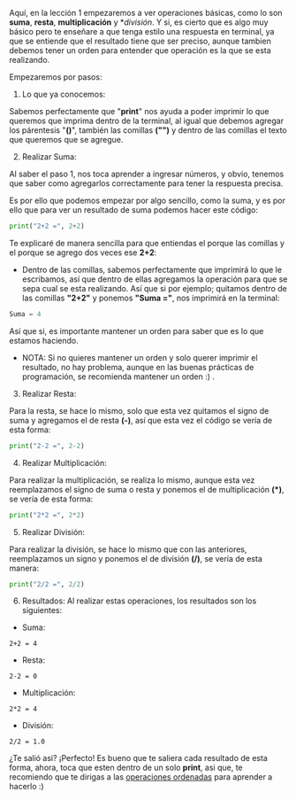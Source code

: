 Aquí, en la lección 1 empezaremos a ver operaciones básicas, como lo son **suma**, **resta**, **multiplicación** y **división*. Y si, es cierto que es algo muy básico pero te enseñare a que tenga estilo una respuesta en terminal, ya que se entiende que el resultado tiene que ser preciso, aunque tambien debemos tener un orden para entender que operación es la que se esta realizando.

Empezaremos por pasos:

1. Lo que ya conocemos:

Sabemos perfectamente que "**print**" nos ayuda a poder imprimir lo que queremos que imprima dentro de la terminal, al igual que debemos agregar los párentesis "**()**", también las comillas **("")** y dentro de las comillas el texto que queremos que se agregue.

2. Realizar Suma:

Al saber el paso 1, nos toca aprender a ingresar números, y obvio, tenemos que saber como agregarlos correctamente para tener la respuesta precisa.

Es por ello que podemos empezar por algo sencillo, como la suma, y es por ello que para ver un resultado de suma podemos hacer este código:

```python
print("2+2 =", 2+2)
```

Te explicaré de manera sencilla para que entiendas el porque las comillas y el porque se agrego dos veces ese **2+2**:

- Dentro de las comillas, sabemos perfectamente que imprimirá lo que le escribamos, así que dentro de ellas agregamos la operación para que se sepa cual se esta realizando. Así que si por ejemplo; quitamos dentro de las comillas **"2+2"** y ponemos **"Suma ="**, nos imprimirá en la terminal:

```python
Suma = 4
```
Así que si, es importante mantener un orden para saber que es lo que estamos haciendo.

- NOTA: Si no quieres mantener un orden y solo querer imprimir el resultado, no hay problema, aunque en las buenas prácticas de programación, se recomienda mantener un orden :) .

3. Realizar Resta:

Para la resta, se hace lo mismo, solo que esta vez quitamos el signo de suma y agregamos el de resta **(-)**, así que esta vez el código se vería de esta forma:

```python
print("2-2 =", 2-2)
```

4. Realizar Multiplicación:

Para realizar la multiplicación, se realiza lo mismo, aunque esta vez reemplazamos el signo de suma o resta y ponemos el de multiplicación **(*)**, se vería de esta forma:

```python
print("2*2 =", 2*2)
```

5. Realizar División:

Para realizar la división, se hace lo mismo que con las anteriores, reemplazamos un signo y ponemos el de división **(/)**, se vería de esta manera:

```python
print("2/2 =", 2/2)
```
6. Resultados:
Al realizar estas operaciones, los resultados son los siguientes:

- Suma:
```shell
2+2 = 4 
```

- Resta:
```shell
2-2 = 0 
```

- Multiplicación:
```shell
2*2 = 4 
```

- División:
```shell
2/2 = 1.0 
```

¿Te salió asi? ¡Perfecto! Es bueno que te saliera cada resultado de esta forma, ahora, toca que esten dentro de un solo **print**, asi que, te recomiendo que te dirigas a las [operaciones ordenadas](./leccion1_5.md) para aprender a hacerlo :) 